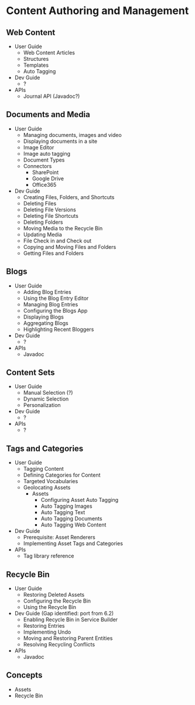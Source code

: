 # Content Authoring and Management

## Web Content

* User Guide
  * Web Content Articles
  * Structures
  * Templates
  * Auto Tagging
* Dev Guide
  * ?
* APIs
  * Journal API (Javadoc?)

## Documents and Media

* User Guide
  * Managing documents, images and video
  * Displaying documents in a site
  * Image Editor
  * Image auto tagging
  * Document Types
  * Connectors
    * SharePoint
    * Google Drive
    * Office365
* Dev Guide
  * Creating Files, Folders, and Shortcuts
  * Deleting Files
  * Deleting File Versions
  * Deleting File Shortcuts
  * Deleting Folders
  * Moving Media to the Recycle Bin
  * Updating Media
  * File Check in and Check out
  * Copying and Moving Files and Folders
  * Getting Files and Folders

## Blogs

* User Guide
  * Adding Blog Entries
  * Using the Blog Entry Editor
  * Managing Blog Entries
  * Configuring the Blogs App
  * Displaying Blogs
  * Aggregating Blogs
  * Highlighting Recent Bloggers
* Dev Guide
  * ?
* APIs
  * Javadoc

## Content Sets

* User Guide
  * Manual Selection (?)
  * Dynamic Selection
  * Personalization
* Dev Guide
  * ?
* APIs
  * ?

## Tags and Categories

* User Guide
  * Tagging Content
  * Defining Categories for Content
  * Targeted Vocabularies
  * Geolocating Assets
    * Assets
      * Configuring Asset Auto Tagging
      * Auto Tagging Images
      * Auto Tagging Text
      * Auto Tagging Documents
      * Auto Tagging Web Content
* Dev Guide
  * Prerequisite: Asset Renderers
  * Implementing Asset Tags and Categories
* APIs
  * Tag library reference

## Recycle Bin

* User Guide
  * Restoring Deleted Assets
  * Configuring the Recycle Bin
  * Using the Recycle Bin
* Dev Guide (Gap identified: port from 6.2)
  * Enabling Recycle Bin in Service Builder
  * Restoring Entries
  * Implementing Undo
  * Moving and Restoring Parent Entities
  * Resolving Recycling Conflicts
* APIs
  * Javadoc

## Concepts

* Assets
* Recycle Bin

